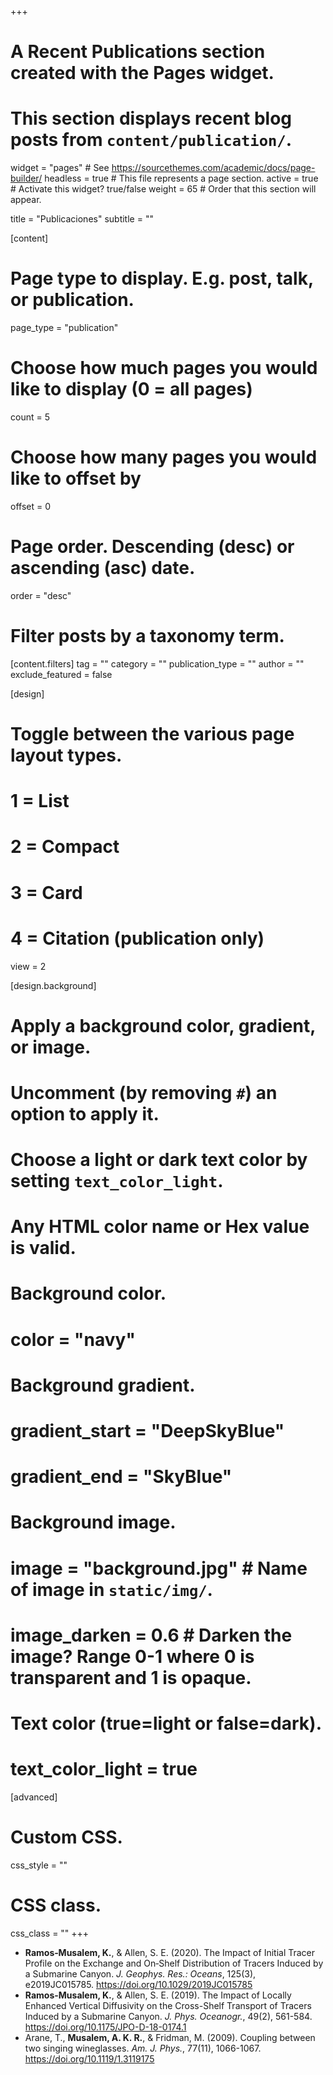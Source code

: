 +++
# A Recent Publications section created with the Pages widget.
# This section displays recent blog posts from `content/publication/`.

widget = "pages"  # See https://sourcethemes.com/academic/docs/page-builder/
headless = true  # This file represents a page section.
active = true  # Activate this widget? true/false
weight = 65  # Order that this section will appear.

title = "Publicaciones"
subtitle = ""

[content]
  # Page type to display. E.g. post, talk, or publication.
  page_type = "publication"
  
  # Choose how much pages you would like to display (0 = all pages)
  count = 5
  
  # Choose how many pages you would like to offset by
  offset = 0

  # Page order. Descending (desc) or ascending (asc) date.
  order = "desc"

  # Filter posts by a taxonomy term.
  [content.filters]
    tag = ""
    category = ""
    publication_type = ""
    author = ""
    exclude_featured = false
  
[design]
  # Toggle between the various page layout types.
  #   1 = List
  #   2 = Compact
  #   3 = Card
  #   4 = Citation (publication only)
  view = 2
  
[design.background]
  # Apply a background color, gradient, or image.
  #   Uncomment (by removing `#`) an option to apply it.
  #   Choose a light or dark text color by setting `text_color_light`.
  #   Any HTML color name or Hex value is valid.
    
  # Background color.
  # color = "navy"
  
  # Background gradient.
  # gradient_start = "DeepSkyBlue"
  # gradient_end = "SkyBlue"
  
  # Background image.
  # image = "background.jpg"  # Name of image in `static/img/`.
  # image_darken = 0.6  # Darken the image? Range 0-1 where 0 is transparent and 1 is opaque.

  # Text color (true=light or false=dark).
  # text_color_light = true  
  
[advanced]
 # Custom CSS. 
 css_style = ""
 
 # CSS class.
 css_class = ""
+++

* **Ramos‐Musalem, K.**, & Allen, S. E. (2020). The Impact of Initial Tracer Profile on the Exchange and On‐Shelf Distribution of Tracers Induced by a Submarine Canyon. *J. Geophys. Res.: Oceans*, 125(3), e2019JC015785. https://doi.org/10.1029/2019JC015785
* **Ramos-Musalem, K.**, & Allen, S. E. (2019). The Impact of Locally Enhanced Vertical Diffusivity on the Cross-Shelf Transport of Tracers Induced by a Submarine Canyon. *J. Phys. Oceanogr.*, 49(2), 561-584. https://doi.org/10.1175/JPO-D-18-0174.1
* Arane, T., **Musalem, A. K. R.**, & Fridman, M. (2009). Coupling between two singing wineglasses. *Am. J. Phys.*, 77(11), 1066-1067. https://doi.org/10.1119/1.3119175

